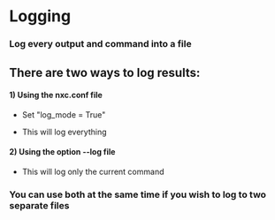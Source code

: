 # Logging

### Log every output and command into a file

## There are two ways to log results:

#### 1) Using the nxc.conf file

 - Set "log_mode = True"

 - This will log everything

#### 2) Using the option --log file

 - This will log only the current command

### You can use both at the same time if you wish to log to two separate files

